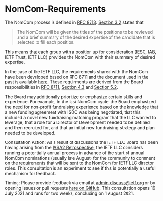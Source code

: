 # NomCom-Requirements

The NomCom process is defined in [RFC 8713](https://www.rfc-editor.org/rfc/rfc8713.html). [Section 3.2](https://www.rfc-editor.org/rfc/rfc8713.html#name-nominating-committee-princi) states that

> The NomCom will be given the titles of the positions to be reviewed and a brief summary of the desired expertise of the candidate that is selected to fill each position.
 
This means that each group with a position up for consideration (IESG, IAB, IETF Trust, IETF LLC) provides the NomCom with their summary of desired expertise. 

In the case of the IETF LLC, the requirements shared with the NomCom have been developed based on RFC 8711 and the document used in the past is available [here](https://github.com/ietf-llc/IASA2-Retrospective/blob/main/References/LLC%20Director%20Role%20Description.pdf). These requirments are derived from the Board responsibilities in [RFC 8711](https://www.rfc-editor.org/rfc/rfc8711.html), [Section 4.3](https://www.rfc-editor.org/rfc/rfc8711.html#name-general-ietf-llc-responsibi) and [Section 5.2](https://www.rfc-editor.org/rfc/rfc8711.html#name-ietf-llc-board-responsibili).

The Board may additionally prioritize or emphasize certain skills and experience. For example, in the last NomCom cycle, the Board emphasized the need for non-profit fundraising experience based on the knowledge that a new funding agreement with ISOC was being negotiated, that this included a novel new fundraising matching program that the LLC wanted to leverage, that a role for a Director of Development needed to be defined and then recruited for, and that an initial new fundraising strategy and plan needed to be developed.

Consultation Action: As a result of discussions the IETF LLC Board has been having arising from the [IASA2 Retrospective](https://github.com/ietf-llc/IASA2-Retrospective/), the IETF LLC considers running a potentially annual process in advance of the start of annual NomCom nominations (usually late August) for the community to comment on the requirements that will be sent to the NomCom for IETF LLC director roles. This consultation is an experiment to see if this is potentially a useful mechanism for feedback. 

Timing: Please provide feedback via email at admin-discuss@ietf.org or by opening issues or pull requests [here on GitHub](https://github.com/ietf-llc/NomCom-Requirements/blob/main/Draft-2022-NomCom-Requirements.md). This consultation opens 19 July 2021 and runs for two weeks, concluding on 1 August 2021.
